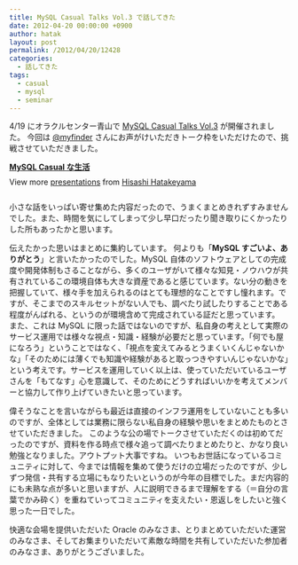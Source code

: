 ```yaml
---
title: MySQL Casual Talks Vol.3 で話してきた
date: 2012-04-20 00:00:00 +0900
author: hatak
layout: post
permalink: /2012/04/20/12428
categories:
  - 話してきた
tags:
  - casual
  - mysql
  - seminar
---
```

4/19 にオラクルセンター青山で [MySQL Casual Talks Vol.3][1] が開催されました。 今回は [@myfinder][2] さんにお声がけいただきトーク枠をいただけたので、挑戦させていただきました。

<div style="width:425px" id="__ss_12602397">
  <strong style="display:block;margin:12px 0 4px"><a href="http://www.slideshare.net/idhatak/mysql-casual" title="MySQL Casual な生活" target="_blank">MySQL Casual な生活</a></strong> <div style="padding:5px 0 12px">
    View more <a href="http://www.slideshare.net/" target="_blank">presentations</a> from <a href="http://www.slideshare.net/idhatak" target="_blank">Hisashi Hatakeyama</a>
  </div>
</div>

<!--more-->

小さな話をいっぱい寄せ集めた内容だったので、うまくまとめきれずすみませんでした。また、時間を気にしてしまって少し早口だったり聞き取りにくかったりした所もあったかと思います。

伝えたかった思いはまとめに集約しています。 何よりも「**MySQL すごいよ、ありがとう**」と言いたかったのでした。MySQL 自体のソフトウェアとしての完成度や開発体制もさることながら、多くのユーザがいて様々な知見・ノウハウが共有されているこの環境自体も大きな資産であると感じています。ない分の動きを把握していて、様々手を加えられるのはとても理想的なことですし憧れます。ですが、そこまでのスキルセットがない人でも、調べたり試したりすることである程度がんばれる、というのが環境含めて完成されている証だと思っています。 また、これは MySQL に限った話ではないのですが、私自身の考えとして実際のサービス運用では様々な視点・知識・経験が必要だと思っています。「何でも屋になろう」ということではなく、「視点を変えてみるとうまくいくんじゃないかな」「そのためには薄くでも知識や経験があると取っつきやすいんじゃないかな」という考えです。サービスを運用していく以上は、使っていただいているユーザさんを「もてなす」心を意識して、そのためにどうすればいいかを考えてメンバーと協力して作り上げていきたいと思っています。

偉そうなことを言いながらも最近は直接のインフラ運用をしていないことも多いのですが、全体としては業務に限らない私自身の経験や思いをまとめたものとさせていただきました。 このような公の場でトークさせていただくのは初めてだったのですが、資料を作る時点で様々追って調べたりまとめたりと、かなり良い勉強となりました。アウトプット大事ですね。 いつもお世話になっているコミュニティに対して、今までは情報を集めて使うだけの立場だったのですが、少しずつ発信・共有する立場にもなりたいというのが今年の目標でした。まだ内容的にも未熟な点が多いと思いますが、人に説明できるまで理解をする（＝自分の言葉でかみ砕く）を重ねていってコミュニティを支えたい・恩返しをしたいと強く思った一日でした。

快適な会場を提供いただいた Oracle のみなさま、とりまとめていただいた運営のみなさま、そしてお集まりいただいて素敵な時間を共有していただいた参加者のみなさま、ありがとうございました。

 [1]: http://atnd.org/events/26373 "MySQL Casual Talks Vol.3"
 [2]: http://twitter.com/myfinder "@myfinder"
